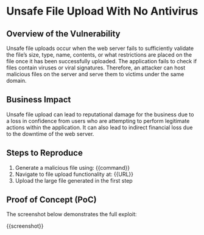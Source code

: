 # Unsafe File Upload With No Antivirus

## Overview of the Vulnerability

Unsafe file uploads occur when the web server fails to sufficiently validate the file’s size, type, name, contents, or what restrictions are placed on the file once it has been successfully uploaded. The application fails to check if files contain viruses or viral signatures. Therefore, an attacker can host malicious files on the server and serve them to victims under the same domain.

## Business Impact

Unsafe file upload can lead to reputational damage for the business due to a loss in confidence from users who are attempting to perform legitimate actions within the application. It can also lead to indirect financial loss due to the downtime of  the web server.

## Steps to Reproduce

1. Generate a malicious file using: {{command}}
1. Navigate to file upload functionality at: {{URL}}
1. Upload the large file generated in the first step

## Proof of Concept (PoC)

The screenshot below demonstrates the full exploit:

{{screenshot}}
